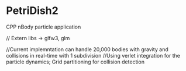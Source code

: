 # PetriDish2
CPP nBody particle application

// Extern libs -> glfw3, glm

//Current implemntation can handle 20,000 bodies with gravity and collisions in real-time with 1 subdivision
//Using verlet integration for the particle dynamics; Grid partitioning for collision detection
